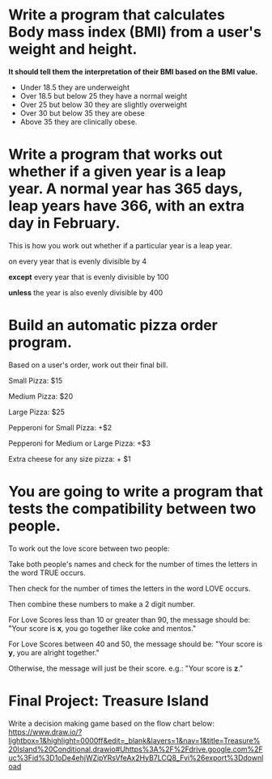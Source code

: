 
# Write a program that calculates Body mass index (BMI) from a user's weight and height. 

**It should tell them the interpretation of their BMI based on the BMI value.**
* Under 18.5 they are underweight
* Over 18.5 but below 25 they have a normal weight
* Over 25 but below 30 they are slightly overweight
* Over 30 but below 35 they are obese
* Above 35 they are clinically obese.




# Write a program that works out whether if a given year is a leap year. A normal year has 365 days, leap years have 366, with an extra day in February. 

This is how you work out whether if a particular year is a leap year.

on every year that is evenly divisible by 4 

**except** every year that is evenly divisible by 100 

**unless** the year is also evenly divisible by 400



# Build an automatic pizza order program.

Based on a user's order, work out their final bill.

Small Pizza: $15

Medium Pizza: $20

Large Pizza: $25

Pepperoni for Small Pizza: +$2

Pepperoni for Medium or Large Pizza: +$3

Extra cheese for any size pizza: + $1




# You are going to write a program that tests the compatibility between two people.

To work out the love score between two people:

Take both people's names and check for the number of times the letters in the word TRUE occurs. 

Then check for the number of times the letters in the word LOVE occurs. 

Then combine these numbers to make a 2 digit number.

For Love Scores less than 10 or greater than 90, the message should be:
"Your score is **x**, you go together like coke and mentos."

For Love Scores between 40 and 50, the message should be:
"Your score is **y**, you are alright together."

Otherwise, the message will just be their score. e.g.:
"Your score is **z**."



# Final Project: Treasure Island
Write a decision making game based on the flow chart below:
https://www.draw.io/?lightbox=1&highlight=0000ff&edit=_blank&layers=1&nav=1&title=Treasure%20Island%20Conditional.drawio#Uhttps%3A%2F%2Fdrive.google.com%2Fuc%3Fid%3D1oDe4ehjWZipYRsVfeAx2HyB7LCQ8_Fvi%26export%3Ddownload
